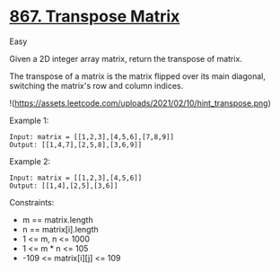 # [867. Transpose Matrix](https://leetcode.com/problems/transpose-matrix/)
Easy

Given a 2D integer array matrix, return the transpose of matrix.

The transpose of a matrix is the matrix flipped over its main diagonal, switching the matrix's row and column indices.

!(https://assets.leetcode.com/uploads/2021/02/10/hint_transpose.png) 

Example 1:
```
Input: matrix = [[1,2,3],[4,5,6],[7,8,9]]
Output: [[1,4,7],[2,5,8],[3,6,9]]
```
Example 2:
```
Input: matrix = [[1,2,3],[4,5,6]]
Output: [[1,4],[2,5],[3,6]]
```
 

Constraints:

* m == matrix.length
* n == matrix[i].length
* 1 <= m, n <= 1000
* 1 <= m * n <= 105
* -109 <= matrix[i][j] <= 109


